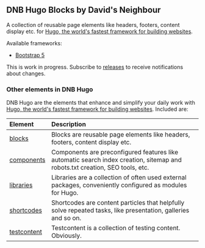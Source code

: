 ## DNB Hugo Blocks by David's Neighbour

A collection of reusable page elements like headers, footers, content display etc. for [Hugo, the world's fastest framework for building websites](https://gohugo.io/).

Available frameworks:

- [Bootstrap 5](https://github.com/dnb-hugo/blocks/tree/main/bootstrap5)

This is work in progress. Subscribe to [releases](https://github.com/dnb-hugo/blocks/releases) to receive notifications about changes.

### Other elements in DNB Hugo

DNB Hugo are the elements that enhance and simplify your daily work with [Hugo, the world's fastest framework for building websites](https://gohugo.io/). Included are:

| Element | Description |
| :--- | :--- |
| [blocks](https://github.com/dnb-hugo/blocks) | Blocks are reusable page elements like headers, footers, content display etc.|
| [components](https://github.com/dnb-hugo/components) | Components are preconfigured features like automatic search index creation, sitemap and robots.txt creation, SEO tools, etc. |
| [libraries](https://github.com/dnb-hugo/libraries) | Libraries are a collection of often used external packages, conveniently configured as modules for Hugo. |
| [shortcodes](https://github.com/dnb-hugo/shortcodes) | Shortcodes are content particles that helpfully solve repeated tasks, like presentation, galleries and so on. |
| [testcontent](https://github.com/dnb-hugo/testcontent) | Testcontent is a collection of testing content. Obviously. |
